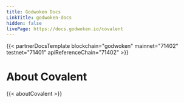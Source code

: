 ```yaml
---
title: Godwoken Docs
LinkTitle: godwoken-docs
hidden: false
livePage: https://docs.godwoken.io/covalent
---
```


{{< partnerDocsTemplate blockchain="godwoken" mainnet="71402" testnet="71401" apiReferenceChain="71402" >}}
&nbsp;
# About Covalent
{{< aboutCovalent >}}